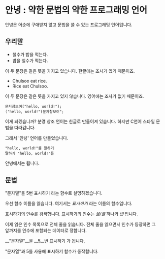 # 안녕 : 약한 문법의 약한 프로그래밍 언어
안녕은 어순에 구애받지 않고 문법을 쓸 수 있는 프로그래밍 언어입니다.

## 우리말
 * 철수가 밥을 먹는다.
 * 밥을 철수가 먹는다.  

이 두 문장은 같은 뜻을 가지고 있습니다. 한글에는 조사가 있기 때문이죠.

 * Chulsoo eat rice.
 * Rice eat Chulsoo.  

이 두 문장은 같은 뜻을 가지고 있지 않습니다. 영어에는 조사가 없기 때문이죠.

```창조
문자창보여("hello, world!");
("hello, world!")문자창보여";
```

이게 되겠습니까? 
분명 창조 언어는 한글로 만들어져 있습니다. 하지만 C언어 스타일 문법을 따라갑니다.

그래서 '안녕' 언어를 만들었습니다.

```안녕
"hello, world!"를 말하기
말하기 "hello, world!"를
```

안녕에서는 됩니다.

## 문법
"문자열"을 5번 표시하기 라는 함수로 설명하겠습니다.

우선 함수 이름을 읽습니다. 여기서는 _표시하기_ 라는 이름의 함수입니다.

표시하기의 인수를 검색합니다. 표시하기의 인수는 _을/를_ 하나와 _번_ 입니다.

이제 읽은 인수 목록으로 전체 줄을 읽습니다. 전체 줄을 읽으면서 인수가 등장하면 그 앞까지를 인수에 포함되는 데이터로 정합니다.

__"문자열"__을 __5__번 표시하기 가 됩니다.

"문자열"과 5를 사용해 표시하기 함수가 동작합니다.